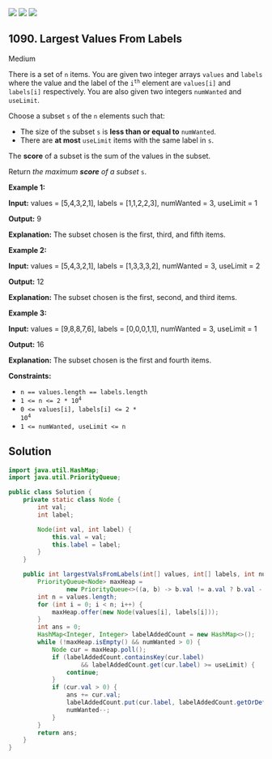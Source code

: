 [![](https://img.shields.io/github/stars/javadev/LeetCode-in-Java?label=Stars&style=flat-square)](https://github.com/javadev/LeetCode-in-Java)
[![](https://img.shields.io/github/forks/javadev/LeetCode-in-Java?label=Fork%20me%20on%20GitHub%20&style=flat-square)](https://github.com/javadev/LeetCode-in-Java/fork)
[![](https://img.shields.io/badge/-LeetCode%20in%20Kotlin-blue?style=flat-square)](https://github.com/javadev/LeetCode-in-Kotlin)

## 1090\. Largest Values From Labels

Medium

There is a set of `n` items. You are given two integer arrays `values` and `labels` where the value and the label of the <code>i<sup>th</sup></code> element are `values[i]` and `labels[i]` respectively. You are also given two integers `numWanted` and `useLimit`.

Choose a subset `s` of the `n` elements such that:

*   The size of the subset `s` is **less than or equal to** `numWanted`.
*   There are **at most** `useLimit` items with the same label in `s`.

The **score** of a subset is the sum of the values in the subset.

Return _the maximum **score** of a subset_ `s`.

**Example 1:**

**Input:** values = [5,4,3,2,1], labels = [1,1,2,2,3], numWanted = 3, useLimit = 1

**Output:** 9

**Explanation:** The subset chosen is the first, third, and fifth items.

**Example 2:**

**Input:** values = [5,4,3,2,1], labels = [1,3,3,3,2], numWanted = 3, useLimit = 2

**Output:** 12

**Explanation:** The subset chosen is the first, second, and third items.

**Example 3:**

**Input:** values = [9,8,8,7,6], labels = [0,0,0,1,1], numWanted = 3, useLimit = 1

**Output:** 16

**Explanation:** The subset chosen is the first and fourth items.

**Constraints:**

*   `n == values.length == labels.length`
*   <code>1 <= n <= 2 * 10<sup>4</sup></code>
*   <code>0 <= values[i], labels[i] <= 2 * 10<sup>4</sup></code>
*   `1 <= numWanted, useLimit <= n`

## Solution

```java
import java.util.HashMap;
import java.util.PriorityQueue;

public class Solution {
    private static class Node {
        int val;
        int label;

        Node(int val, int label) {
            this.val = val;
            this.label = label;
        }
    }

    public int largestValsFromLabels(int[] values, int[] labels, int numWanted, int useLimit) {
        PriorityQueue<Node> maxHeap =
                new PriorityQueue<>((a, b) -> b.val != a.val ? b.val - a.val : a.label - b.label);
        int n = values.length;
        for (int i = 0; i < n; i++) {
            maxHeap.offer(new Node(values[i], labels[i]));
        }
        int ans = 0;
        HashMap<Integer, Integer> labelAddedCount = new HashMap<>();
        while (!maxHeap.isEmpty() && numWanted > 0) {
            Node cur = maxHeap.poll();
            if (labelAddedCount.containsKey(cur.label)
                    && labelAddedCount.get(cur.label) >= useLimit) {
                continue;
            }
            if (cur.val > 0) {
                ans += cur.val;
                labelAddedCount.put(cur.label, labelAddedCount.getOrDefault(cur.label, 0) + 1);
                numWanted--;
            }
        }
        return ans;
    }
}
```